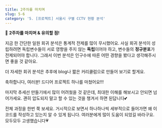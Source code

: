 ```yaml
---
title: 2주차를 마치며
slug: 5-6
category: '5. [프로젝트] 서울시 구별 CCTV 현황 분석'
---
```

📢 **2주차를 마치며 & 유의할 점!**

지금 한 간단한 일원 회귀 분석은 통계적 전제를 많이 무시했어요. 사실 회귀 분석이 성립하려면 독립변수들이 서로 영향을 주지 않는 **독립**이어야 하고, 변수들의 **정규분포**가 전제되어야 합니다. 그래서 이번 분석은 인구수에 따른 어떤 경향을 봤다고 생각해주시면 좋을 것 같아요.

더 자세한 회귀 분석은 추후에 blog나 짧은 커리큘럼으로 만들어 보기로 할게요.

축하합니다, 여러분! 드디어 프로젝트 하나를 마쳤어요!!!

마지막 추세선 만들기에서 많이 어려웠을 것 같은데, 최대한 이해를 해보시고 안되면 넘어가세요. 괜히 압도되지 말고 할 수 있는 것을 챙겨서 하면 된답니다💕 

전체 과정을 한번 쭉 보세요. 거시적으로 보면서 하나하나씩 세부적으로 들어가면 왜 이 코드를 작성하고 있는지 알 수 있게 됩니다. 여러분에게 많이 도움이 되었길 바라구요. 모두모두 고생했습니다💗
